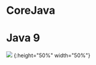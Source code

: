 # CoreJava

Java 9
======

![](https://github.com/balaprojects/images/blob/master/Java9_Features.png) {:height="50%" width="50%"}

